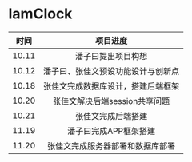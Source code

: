 # IamClock
| 时间  |            项目进度             |
| :---: | :---------------------------------------: |
| 10.11 |            潘子曰提出项目构想             |
| 10.12 |    潘子曰、张佳文预设功能设计与创新点     |
| 10.18 |    张佳文完成数据库设计，搭建后端框架     |
| 10.20 |       张佳文解决后端session共享问题       |
| 10.21 |        张佳文完成后端搭建         |
| 11.19 |        潘子曰完成APP框架搭建         |
| 11.20 |        张佳文完成服务器部署和数据库部署        |
